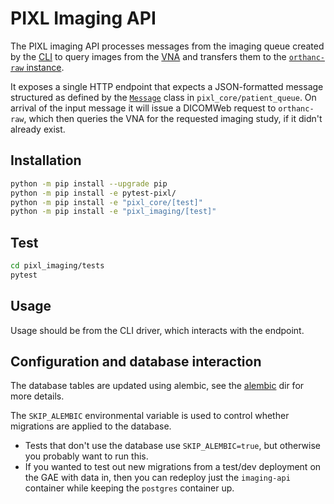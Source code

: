 # PIXL Imaging API

The PIXL imaging API processes messages from the imaging queue created by the [CLI](../cli/README.md) 
to query images from the [VNA](https://en.wikipedia.org/wiki/Vendor_Neutral_Archive) and transfers them to the [`orthanc-raw` instance](../orthanc/orthanc-raw/README.md).

It exposes a single HTTP endpoint that expects a JSON-formatted message structured as defined by the
[`Message`](../pixl_core/src/core/patient_queue/message.py) class in `pixl_core/patient_queue`.
On arrival of the input message it will issue a DICOMWeb request to `orthanc-raw`, which then queries the VNA
for the requested imaging study, if it didn't already exist.

## Installation

```bash
python -m pip install --upgrade pip
python -m pip install -e pytest-pixl/
python -m pip install -e "pixl_core/[test]"
python -m pip install -e "pixl_imaging/[test]"
```

## Test


```bash
cd pixl_imaging/tests
pytest
```

## Usage

Usage should be from the CLI driver, which interacts with the endpoint.


## Configuration and database interaction

The database tables are updated using alembic, see the [alembic](alembic) dir for more details.

The `SKIP_ALEMBIC` environmental variable is used to control whether migrations are applied to the database.

- Tests that don't use the database use `SKIP_ALEMBIC=true`, but otherwise you probably want to run this.
- If you wanted to test out new migrations from a test/dev deployment on the GAE with data in,
  then you can redeploy just the `imaging-api` container while keeping the `postgres` container up. 
